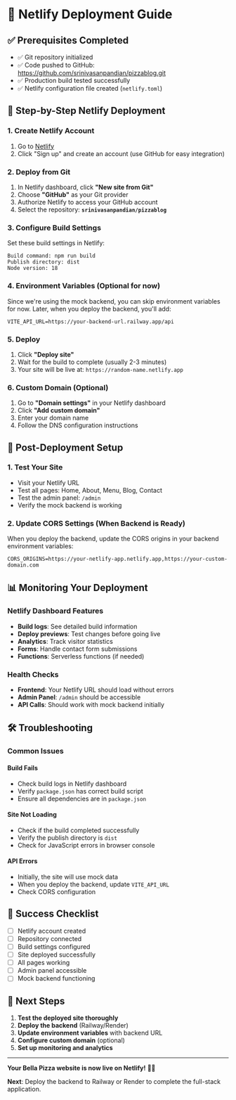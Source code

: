 # 🚀 Netlify Deployment Guide

## ✅ Prerequisites Completed
- ✅ Git repository initialized
- ✅ Code pushed to GitHub: https://github.com/srinivasanpandian/pizzablog.git
- ✅ Production build tested successfully
- ✅ Netlify configuration file created (`netlify.toml`)

## 🎯 Step-by-Step Netlify Deployment

### 1. Create Netlify Account
1. Go to [Netlify](https://netlify.com/)
2. Click "Sign up" and create an account (use GitHub for easy integration)

### 2. Deploy from Git
1. In Netlify dashboard, click **"New site from Git"**
2. Choose **"GitHub"** as your Git provider
3. Authorize Netlify to access your GitHub account
4. Select the repository: **`srinivasanpandian/pizzablog`**

### 3. Configure Build Settings
Set these build settings in Netlify:

```
Build command: npm run build
Publish directory: dist
Node version: 18
```

### 4. Environment Variables (Optional for now)
Since we're using the mock backend, you can skip environment variables for now. Later, when you deploy the backend, you'll add:

```
VITE_API_URL=https://your-backend-url.railway.app/api
```

### 5. Deploy
1. Click **"Deploy site"**
2. Wait for the build to complete (usually 2-3 minutes)
3. Your site will be live at: `https://random-name.netlify.app`

### 6. Custom Domain (Optional)
1. Go to **"Domain settings"** in your Netlify dashboard
2. Click **"Add custom domain"**
3. Enter your domain name
4. Follow the DNS configuration instructions

## 🔧 Post-Deployment Setup

### 1. Test Your Site
- Visit your Netlify URL
- Test all pages: Home, About, Menu, Blog, Contact
- Test the admin panel: `/admin`
- Verify the mock backend is working

### 2. Update CORS Settings (When Backend is Ready)
When you deploy the backend, update the CORS origins in your backend environment variables:

```
CORS_ORIGINS=https://your-netlify-app.netlify.app,https://your-custom-domain.com
```

## 📊 Monitoring Your Deployment

### Netlify Dashboard Features
- **Build logs**: See detailed build information
- **Deploy previews**: Test changes before going live
- **Analytics**: Track visitor statistics
- **Forms**: Handle contact form submissions
- **Functions**: Serverless functions (if needed)

### Health Checks
- **Frontend**: Your Netlify URL should load without errors
- **Admin Panel**: `/admin` should be accessible
- **API Calls**: Should work with mock backend initially

## 🛠️ Troubleshooting

### Common Issues

#### Build Fails
- Check build logs in Netlify dashboard
- Verify `package.json` has correct build script
- Ensure all dependencies are in `package.json`

#### Site Not Loading
- Check if the build completed successfully
- Verify the publish directory is `dist`
- Check for JavaScript errors in browser console

#### API Errors
- Initially, the site will use mock data
- When you deploy the backend, update `VITE_API_URL`
- Check CORS configuration

## 🎉 Success Checklist

- [ ] Netlify account created
- [ ] Repository connected
- [ ] Build settings configured
- [ ] Site deployed successfully
- [ ] All pages working
- [ ] Admin panel accessible
- [ ] Mock backend functioning

## 🔄 Next Steps

1. **Test the deployed site thoroughly**
2. **Deploy the backend** (Railway/Render)
3. **Update environment variables** with backend URL
4. **Configure custom domain** (optional)
5. **Set up monitoring and analytics**

---

**Your Bella Pizza website is now live on Netlify!** 🍕✨

**Next**: Deploy the backend to Railway or Render to complete the full-stack application. 